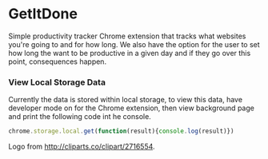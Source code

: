 # GetItDone
Simple productivity tracker Chrome extension that tracks what websites you're going to and for how long. We also have the option for the user to set how long the want to be productive in a given day and if they go over this point, consequences happen.

### View Local Storage Data
Currently the data is stored within local storage, to view this data, have developer mode on for the Chrome extension, then view background page and print the following code int he console.

```javascript
chrome.storage.local.get(function(result){console.log(result)})
```

Logo from http://cliparts.co/clipart/2716554.
